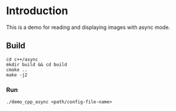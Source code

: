 # Introduction

This is a demo for reading and displaying images with async mode.

## Build

<!-- git clone https://github.com/ArduCAM/ArduCAM_USB_Camera_Shield_Cpp_Demo.git -->
<!-- cd ArduCAM_USB_Camera_Shield_Cpp_Demo -->
```
cd c++/async
mkdir build && cd build
cmake ..
make -j2
```

### Run

```
./demo_cpp_async <path/config-file-name>
```
